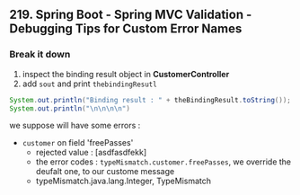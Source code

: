 ## 219. Spring Boot - Spring MVC Validation - Debugging Tips for Custom Error Names

### Break it down 

1. inspect the binding result object in **CustomerController** 
2. add `sout` and print `thebindingResutl`

```java
System.out.println("Binding result : " + theBindingResult.toString()); 
System.out.println("\n\n\n\n")
```

we suppose will have some errors : 
* `customer` on field 'freePasses' 
  * rejected value : [asdfasdfekk]
  * the error codes : `typeMismatch.customer.freePasses`,  we override the deufalt one, to our custome message
  * typeMismatch.java.lang.Integer, TypeMismatch 

